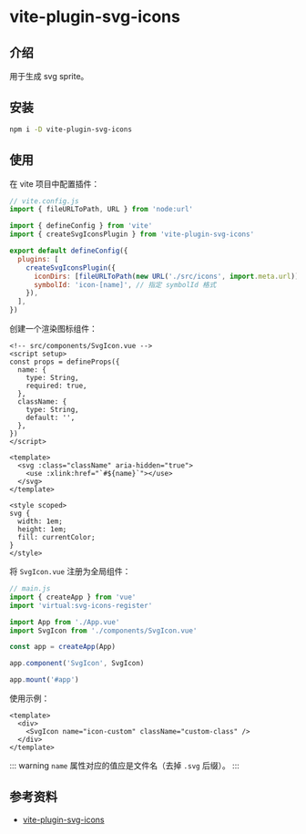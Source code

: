 # vite-plugin-svg-icons

## 介绍

用于生成 svg sprite。

## 安装

```sh
npm i -D vite-plugin-svg-icons
```

## 使用

在 vite 项目中配置插件：

```js {4,9-12}
// vite.config.js
import { fileURLToPath, URL } from 'node:url'

import { defineConfig } from 'vite'
import { createSvgIconsPlugin } from 'vite-plugin-svg-icons'

export default defineConfig({
  plugins: [
    createSvgIconsPlugin({
      iconDirs: [fileURLToPath(new URL('./src/icons', import.meta.url))], // 指定存放 svg 图标的文件夹
      symbolId: 'icon-[name]', // 指定 symbolId 格式
    }),
  ],
})
```

创建一个渲染图标组件：

```vue
<!-- src/components/SvgIcon.vue -->
<script setup>
const props = defineProps({
  name: {
    type: String,
    required: true,
  },
  className: {
    type: String,
    default: '',
  },
})
</script>

<template>
  <svg :class="className" aria-hidden="true">
    <use :xlink:href="`#${name}`"></use>
  </svg>
</template>

<style scoped>
svg {
  width: 1em;
  height: 1em;
  fill: currentColor;
}
</style>
```

将 `SvgIcon.vue` 注册为全局组件：

```js
// main.js
import { createApp } from 'vue'
import 'virtual:svg-icons-register'

import App from './App.vue'
import SvgIcon from './components/SvgIcon.vue'

const app = createApp(App)

app.component('SvgIcon', SvgIcon)

app.mount('#app')
```

使用示例：

```vue
<template>
  <div>
    <SvgIcon name="icon-custom" className="custom-class" />
  </div>
</template>
```

::: warning
`name` 属性对应的值应是文件名（去掉 `.svg` 后缀）。
:::

## 参考资料

- [vite-plugin-svg-icons](https://github.com/vbenjs/vite-plugin-svg-icons)
